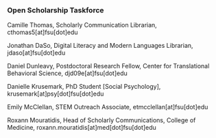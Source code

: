 ### Open Scholarship Taskforce

Camille Thomas, Scholarly Communication Librarian, cthomas5[at]fsu[dot]edu

Jonathan DaSo, Digital Literacy and Modern Languages Librarian, jdaso[at]fsu[dot]edu

Daniel Dunleavy, Postdoctoral Research Fellow, Center for Translational Behavioral Science, djd09e[at]fsu[dot]edu

Danielle Krusemark, PhD Student [Social Psychology], krusemark[at]psy[dot]fsu[dot]edu

Emily McClellan, STEM Outreach Associate, etmcclellan[at]fsu[dot]edu

Roxann Mouratidis, Head of Scholarly Communications, College of Medicine, roxann.mouratidis[at]med[dot]fsu[dot]edu
